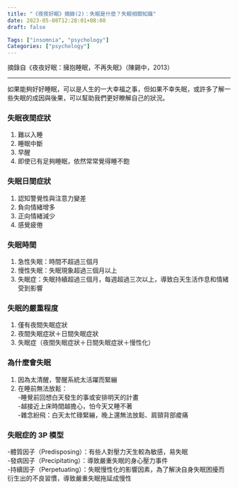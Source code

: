 ```yaml
---
title: "《夜夜好眠》摘錄(2)：失眠是什麼？失眠相關知識"
date: 2023-05-08T12:28:01+08:00
draft: false

Tags: ["insomnia", "psychology"]
Categories: ["psychology"]
---
```


摘錄自《夜夜好眠：擁抱睡眠，不再失眠》（陳錫中，2013）

---

如果能夠好好睡眠，可以是人生的一大幸福之事，但如果不幸失眠，或許多了解一些失眠的成因與後果，可以幫助我們更好瞭解自己的狀況。

### 失眠夜間症狀

1. 難以入睡
2. 睡眠中斷
3. 早醒
4. 即使已有足夠睡眠，依然常常覺得睡不飽

### 失眠日間症狀

1. 認知警覺性與注意力變差
2. 負向情緒增多
3. 正向情緒減少
4. 感覺疲倦

### 失眠時間

1. 急性失眠：時間不超過三個月
2. 慢性失眠：失眠現象超過三個月以上
3. 失眠症：失眠持續超過三個月，每週超過三次以上，導致白天生活作息和情緒受到影響

### 失眠的嚴重程度

1. 僅有夜間失眠症狀
2. 夜間失眠症狀＋日間失眠症狀
3. 失眠症（夜間失眠症狀＋日間失眠症狀＋慢性化）

### 為什麼會失眠

1. 因為太清醒，警醒系統太活躍而緊繃
2. 在睡前無法放鬆：  
   -睡覺前回想白天發生的事或安排明天的計畫  
   -越接近上床時間越擔心，怕今天又睡不著  
   -雜念紛飛：白天太忙碌緊繃，晚上還無法放鬆、肩頸背部痠痛

### 失眠症的 3P 模型

-體質因子（Predisposing）：有些人對壓力天生較為敏感，易失眠  
-發病因子（Precipitating）：導致嚴重失眠的身心壓力事件  
-持續因子（Perpetuating）：失眠慢性化的影響因素，為了解決自身失眠困擾而衍生出的不良習慣，導致嚴重失眠拖延成慢性
